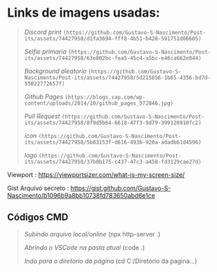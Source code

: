 # Links de imagens usadas:
>
> *Discord print*  `(https://github.com/Gustavo-S-Nascimento/Post-its/assets/74427958/d1fa3694-fff8-4b51-b428-591751d06605)`
>
> *Selfie primaria* `(https://github.com/Gustavo-S-Nascimento/Post-its/assets/74427958/63e802bc-fea5-45c4-a5bc-e46ca662e844)`
>
> *Background aleatorio* `(https://github.com/Gustavo-S-Nascimento/Post-its/assets/74427958/5d215856-1b65-4356-bd7d-55022772657f)`
>
> *Github Pages* `(https://blogs.sap.com/wp-content/uploads/2014/10/github_pages_572846.jpg)`
>
> *Pull Request* `(https://github.com/Gustavo-S-Nascimento/Post-its/assets/74427958/8f9d5b64-6618-47f3-9d79-399120910fc2)`
>
> *icon* `(https://github.com/Gustavo-S-Nascimento/Post-its/assets/74427958/5b83153f-d616-493b-920a-adadb61d4596)`
>
> *logo* `(https://github.com/Gustavo-S-Nascimento/Post-its/assets/74427958/37b0b175-c437-47c3-a458-fd3129cae27d)`


Viewport : https://viewportsizer.com/what-is-my-screen-size/

Gist Arquivo secreto : https://gist.github.com/Gustavo-S-Nascimento/b1096b9a8bb10738fd783650abd6e1ce

## Códigos CMD
>
> *Subindo arquivo local/online* (npx http-server .)
>
> *Abrindo o VSCode na pasta atual* (code .)
>
> *Indo para o diretorio da página* (cd C:/Diretorio da pagina...)
